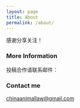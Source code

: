 ```yaml
---
layout: page
title: About
permalink: /about/
---
```


感谢分享关注！

### More Information

投稿合作请联系邮件：

### Contact me

[chinaanimallaw@gmail.com](mailto:chinaanimallaw@gmail.com)
